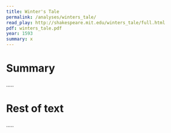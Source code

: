 ```yaml
---
title: Winter's Tale
permalink: /analyses/winters_tale/
read_play: http://shakespeare.mit.edu/winters_tale/full.html
pdf: winters_tale.pdf 
year: 1593
summary: x
---
```


# Summary

.....

# Rest of text

.....
